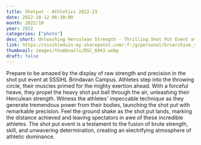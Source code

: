 ```yaml
---
title: Shotput - Athletics 2022-23
date: 2022-10-12 06:30:00
month: 2022/10
year: 2022
categories: ["photo"]
desc_short: Unleashing Herculean Strength - Thrilling Shot Put Event at SSSIHL Brindavan Campus - Power, Precision, and Athletic Dominance
link: https://sssihleduin-my.sharepoint.com/:f:/g/personal/brnarchive_sssihl_edu_in/EhrR-VNPR4tAgSOvYmStRPUBPES9I-wN1sC4M3eGY-O1MA?e=5WfEm6
thumbnail: images/thumbnails/DSC_6943.webp
draft: false
---
```


Prepare to be amazed by the display of raw strength and precision in the shot put event at SSSIHL Brindavan Campus. Athletes step into the throwing circle, their muscles primed for the mighty exertion ahead. With a forceful heave, they propel the heavy shot put ball through the air, unleashing their Herculean strength. Witness the athletes' impeccable technique as they generate tremendous power from their bodies, launching the shot put with remarkable precision. Feel the ground shake as the shot put lands, marking the distance achieved and leaving spectators in awe of these incredible athletes. The shot put event is a testament to the fusion of brute strength, skill, and unwavering determination, creating an electrifying atmosphere of athletic dominance.
